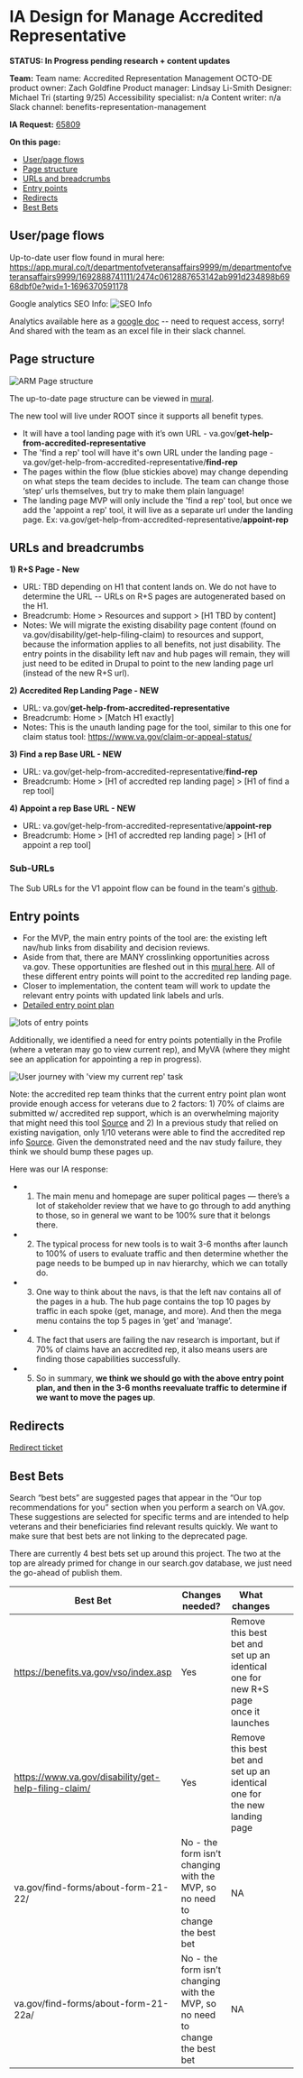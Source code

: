 # IA Design for Manage Accredited Representative
**STATUS: In Progress pending research + content updates**

**Team:** 
Team name: Accredited Representation Management
OCTO-DE product owner: Zach Goldfine
Product manager: Lindsay Li-Smith
Designer: Michael Tri (starting 9/25)
Accessibility specialist: n/a
Content writer: n/a
Slack channel: benefits-representation-management

**IA Request:** [65809](https://github.com/department-of-veterans-affairs/va.gov-team/issues/65809)

**On this page:**
- [User/page flows](#flows)
- [Page structure](#map)
- [URLs and breadcrumbs](#url)
- [Entry points](#nav)
- [Redirects](#redirects)
- [Best Bets](#bestbets)


## <a name="flows"></a>User/page flows <br>
Up-to-date user flow found in mural here: https://app.mural.co/t/departmentofveteransaffairs9999/m/departmentofveteransaffairs9999/1692888741111/2474c0612887653142ab991d234898b6968dbf0e?wid=1-1696370591178

Google analytics SEO Info:
![SEO Info](https://github.com/department-of-veterans-affairs/va.gov-team/assets/122126772/c65f8312-3f34-441b-a17a-e9fece13e797)

Analytics available here as a [google doc](https://docs.google.com/spreadsheets/d/1Kdn9S7UvAzhGUylHzffDCVVAj3j_bLz-PTKsqaj8Is8/edit#gid=0) -- need to request access, sorry! And shared with the team as an excel file in their slack channel.

## <a name="map"></a>Page structure<br>
![ARM Page structure](https://github.com/department-of-veterans-affairs/va.gov-team/assets/122126772/9f751ec0-8244-4eb1-9650-81c561782398)

The up-to-date page structure can be viewed in [mural](https://app.mural.co/t/departmentofveteransaffairs9999/m/departmentofveteransaffairs9999/1692888741111/2474c0612887653142ab991d234898b6968dbf0e?wid=0-1697145057961).

The new tool will live under ROOT since it supports all benefit types. 
- It will have a tool landing page with it’s own URL - va.gov/**get-help-from-accredited-representative**
- The 'find a rep' tool will have it's own URL under the landing page - va.gov/get-help-from-accredited-representative/**find-rep**
- The pages within the flow (blue stickies above) may change depending on what steps the team decides to include. The team can change those ‘step’ urls themselves, but try to make them plain language!
- The landing page MVP will only include the 'find a rep' tool, but once we add the 'appoint a rep' tool, it will live as a separate url under the landing page. Ex: va.gov/get-help-from-accredited-representative/**appoint-rep**


## <a name="url"></a>URLs and breadcrumbs
**1) R+S Page - New**
- URL: TBD depending on H1 that content lands on. We do not have to determine the URL -- URLs on R+S pages are autogenerated based on the H1.
- Breadcrumb: Home > Resources and support > [H1 TBD by content]
- Notes:  We will migrate the existing disability page content (found on va.gov/disability/get-help-filing-claim) to resources and support, because the information applies to all benefits, not just disability. The entry points in the disability left nav and hub pages will remain, they will just need to be edited in Drupal to point to the new landing page url (instead of the new R+S url).

**2) Accredited Rep Landing Page - NEW**
- URL: va.gov/**get-help-from-accredited-representative**
- Breadcrumb: Home > [Match H1 exactly]
- Notes: This is the unauth landing page for the tool, similar to this one for claim status tool: https://www.va.gov/claim-or-appeal-status/

**3) Find a rep Base URL - NEW**
- URL: va.gov/get-help-from-accredited-representative/**find-rep**
- Breadcrumb:  Home > [H1 of accredted rep landing page] > [H1 of find a rep tool]

**4) Appoint a rep Base URL - NEW**
- URL: va.gov/get-help-from-accredited-representative/**appoint-rep**
- Breadcrumb:  Home > [H1 of accredted rep landing page] > [H1 of appoint a rep tool]

### Sub-URLs
The Sub URLs for the V1 appoint flow can be found in the team's [github](https://github.com/department-of-veterans-affairs/va.gov-team/blob/master/products/accredited-representation-management/product-documentation/appoint-a-representative/product-outline-appoint-a-representative.md).

## <a name="nav"></a>Entry points <br>
- For the MVP, the main entry points of the tool are: the existing left nav/hub links from disability and decision reviews.
- Aside from that, there are MANY crosslinking opportunities across va.gov. These opportunities are fleshed out in this [mural here](https://app.mural.co/t/departmentofveteransaffairs9999/m/departmentofveteransaffairs9999/1692888741111/2474c0612887653142ab991d234898b6968dbf0e?wid=3-1696370591178). All of these different entry points will point to the accredited rep landing page.
- Closer to implementation, the content team will work to update the relevant entry points with updated link labels and urls.
- [Detailed entry point plan](https://docs.google.com/document/d/1Wxue2bQWHXY2fUGTTvRE-WKOUSJkUvUN5avpCooImc0/edit)

![lots of entry points](https://github.com/department-of-veterans-affairs/va.gov-team/assets/122126772/97e06e7c-abff-4192-89c0-05873ef50615)

Additionally, we identified a need for entry points potentially in the Profile (where a veteran may go to view current rep), and MyVA (where they might see an application for appointing a rep in progress). 

![User journey with 'view my current rep' task](https://github.com/department-of-veterans-affairs/va.gov-team/assets/122126772/f146286a-70ae-4baf-af60-bb45097684d4)

Note: the accredited rep team thinks that the current entry point plan wont provide enough access for veterans due to 2 factors: 1) 70% of claims are submitted w/ accredited rep support, which is an overwhelming majority that might need this tool [Source](https://github.com/department-of-veterans-affairs/va.gov-team/blob/master/products/accredited-representation-management/research/2023-12-ARM-analytics/research-findings.md#claims-submitted-with-and-without-representation-fy-2023) and 2) In a previous study that relied on existing navigation, only 1/10 veterans were able to find the accredited rep info [Source](https://github.com/department-of-veterans-affairs/va.gov-team/blob/master/products/ebenefits/view-update-POA/research-design/Research-finding-power-of-attorney-and-payment-history.md). Given the demonstrated need and the nav study failure, they think we should bump these pages up. 

Here was our IA response:
- 1. The main menu and homepage are super political pages — there’s a lot of stakeholder review that we have to go through to add anything to those, so in general we want to be 100% sure that it belongs there.
- 2. The typical process for new tools is to wait 3-6 months after launch to 100% of users to evaluate traffic and then determine whether the page needs to be bumped up in nav hierarchy, which we can totally do.
- 3. One way to think about the navs, is that the left nav contains all of the pages in a hub. The hub page contains the top 10 pages by traffic in each spoke (get, manage, and more). And then the mega menu contains the top 5 pages in ‘get’ and ‘manage’.
- 4. The fact that users are failing the nav research is important, but if 70% of claims have an accredited rep, it also means users are finding those capabilities successfully.
- 5. So in summary, **we think we should go with the above entry point plan, and then in the 3-6 months reevaluate traffic to determine if we want to move the pages up**.



## <a name="redirects"></a>Redirects <br>
[Redirect ticket](https://github.com/orgs/department-of-veterans-affairs/projects/929/views/26?pane=issue&itemId=44660681)

## <a name="bestbets"></a>Best Bets
Search “best bets” are suggested pages that appear in the “Our top recommendations for you” section when you perform a search on VA.gov. These suggestions are selected for specific terms and are intended to help veterans and their beneficiaries find relevant results quickly. We want to make sure that best bets are not linking to the deprecated page.

There are currently 4 best bets set up around this project. The two at the top are already primed for change in our search.gov database, we just need the go-ahead of publish them.

| Best Bet                                             | Changes needed?                                                              | What changes                                                                   |   |   |
|------------------------------------------------------|------------------------------------------------------------------------------|--------------------------------------------------------------------------------|---|---|
| https://benefits.va.gov/vso/index.asp                | Yes                                                                          | Remove this best bet and set up an identical one for new R+S page once it launches |   |   |
| https://www.va.gov/disability/get-help-filing-claim/ | Yes                                                                          | Remove this best bet and set up an identical one for the new landing page          |   |   |
| va.gov/find-forms/about-form-21-22/                  | No - the form isn’t changing with the MVP, so no need to change the best bet | NA                                                                             |   |   |
| va.gov/find-forms/about-form-21-22a/                 | No - the form isn’t changing with the MVP, so no need to change the best bet | NA                                                                             |   |   |


